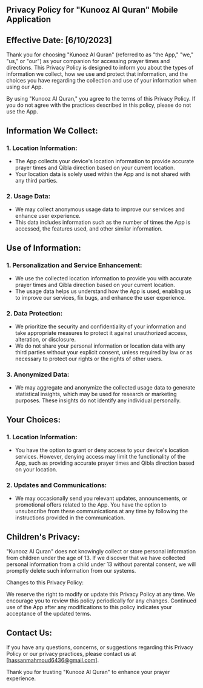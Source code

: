 Privacy Policy for "Kunooz Al Quran" Mobile Application
--------------------------------------------------------

## Effective Date: [6/10/2023]

Thank you for choosing "Kunooz Al Quran" (referred to as "the App," "we," "us," or "our") as your companion for accessing prayer times and directions. This Privacy Policy is designed to inform you about the types of information we collect, how we use and protect that information, and the choices you have regarding the collection and use of your information when using our App.

By using "Kunooz Al Quran," you agree to the terms of this Privacy Policy. If you do not agree with the practices described in this policy, please do not use the App.

## Information We Collect:

### 1. Location Information:
   - The App collects your device's location information to provide accurate prayer times and Qibla direction based on your current location.
   - Your location data is solely used within the App and is not shared with any third parties.

### 2. Usage Data:
   - We may collect anonymous usage data to improve our services and enhance user experience.
   - This data includes information such as the number of times the App is accessed, the features used, and other similar information.

## Use of Information:

### 1. Personalization and Service Enhancement:
   - We use the collected location information to provide you with accurate prayer times and Qibla direction based on your current location.
   - The usage data helps us understand how the App is used, enabling us to improve our services, fix bugs, and enhance the user experience.

### 2. Data Protection:
   - We prioritize the security and confidentiality of your information and take appropriate measures to protect it against unauthorized access, alteration, or disclosure.
   - We do not share your personal information or location data with any third parties without your explicit consent, unless required by law or as necessary to protect our rights or the rights of other users.

### 3. Anonymized Data:
   - We may aggregate and anonymize the collected usage data to generate statistical insights, which may be used for research or marketing purposes. These insights do not identify any individual personally.

## Your Choices:

### 1. Location Information:
   - You have the option to grant or deny access to your device's location services. However, denying access may limit the functionality of the App, such as providing accurate prayer times and Qibla direction based on your location.

### 2. Updates and Communications:
   - We may occasionally send you relevant updates, announcements, or promotional offers related to the App. You have the option to unsubscribe from these communications at any time by following the instructions provided in the communication.

## Children's Privacy:

"Kunooz Al Quran" does not knowingly collect or store personal information from children under the age of 13. If we discover that we have collected personal information from a child under 13 without parental consent, we will promptly delete such information from our systems.

Changes to this Privacy Policy:

We reserve the right to modify or update this Privacy Policy at any time. We encourage you to review this policy periodically for any changes. Continued use of the App after any modifications to this policy indicates your acceptance of the updated terms.

## Contact Us:

If you have any questions, concerns, or suggestions regarding this Privacy Policy or our privacy practices, please contact us at [hassanmahmoud6436@gmail.com].

Thank you for trusting "Kunooz Al Quran" to enhance your prayer experience.
